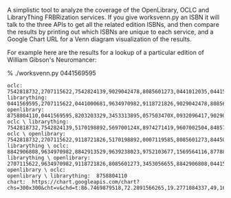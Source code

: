 A simplistic tool to analyze the coverage of the OpenLibrary, OCLC and
LibraryThing FRBRization services. If you give worksvenn.py an ISBN it will
talk to the three APIs to get all the related edition ISBNs, and then compare
the results by printing out which ISBNs are unique to each service, and a 
Google Chart URL for a Venn diagram visualization of the results.

For example here are the results for a lookup of a particular edition of 
William Gibson's Neuromancer:

% ./worksvenn.py 0441569595

    oclc: 7542818732,2707115622,7542824139,9029042478,8085601273,0441012035,0441569579,229000619X,3893111387,2744139157,9607002504,8071930482,9637632050,8585887907,8485752414,8758804110,8445076620,9118721826,8203203329,0441569587,8804516445,8422672596,8789586735,0932096417,3893111379,1570420599,8445072897,5792101205,9755760326,569700124X,9510172049,0441007465,0736638369,9510193062,8390021439,911300347X,8445075950,0002252325,0441569595,0441000681,5170198892,3807703098,0007119585,415010672X,807193318X,3453056655,8974271419,8842910686,9029050748,3898132595,3453313895,057503470X,1616577843,0307969940,8385784012,2277223255,0006480411,9029049367,0586066454,1570421560,8371500432,229030820X,8842907464,0441569560,9119027818,8445070843,8467426373,9612310203,8790136292,8982738851,3453403851,8445074059
    librarything: 0441569595,2707115622,0441000681,9634970982,9118721826,9029042478,8085601273,3453056655,0006480411,8842906808,0441569579,229000619X,415010672X,3893111387,0441012035,9639238023,3453074203,9510193062,9637632050,8585887907,8842910686,0441007465,3898132595,8203203329,1569564116,8371500432,3453313895,0736638369,057503470X,8789586735,0932096417,9752103677,8445075950,8778803438,2277223255,8576570491,8804516445,0613922514,0586066454,1570421560,3893111379,229030820X,807193318X,8071930482,8842913529,0441569560,9119027818,8445070843,0007119585,9510172049,2744139157,8324577750,8790136292,0307969940,0441569587,8842907464,1570420599,8445072897,8445074059,0002252325
    openlibrary: 8758804110,0441569595,8203203329,3453313895,057503470X,0932096417,9029042478,2277223255,0441000681,0006480411,0441012035,0586066454,0002252325,8445072897,0441007465,8790136292
    oclc \ librarything: 7542818732,7542824139,5170198892,569700124X,8974271419,9607002504,8485752414,9029050748,8758804110,8445076620,8422672596,9612310203,1616577843,8385784012,9029049367,3453403851,5792101205,3807703098,9755760326,8467426373,8982738851,8390021439,911300347X
    oclc \ openlibrary: 7542818732,2707115622,9118721826,5170198892,0007119585,8085601273,8445070843,3453056655,0441569579,229000619X,415010672X,3893111387,2744139157,8467426373,8974271419,9607002504,8071930482,9637632050,8585887907,8485752414,8371500432,9029050748,3898132595,8445076620,7542824139,0441569587,8982738851,8804516445,8422672596,8789586735,9612310203,1616577843,0307969940,8385784012,8842907464,9029049367,8842910686,1570421560,3893111379,229030820X,807193318X,911300347X,0441569560,5792101205,9119027818,3807703098,9755760326,569700124X,9510172049,8445074059,0736638369,9510193062,8390021439,1570420599,8445075950,3453403851
    librarything \ oclc:  8842906808,9634970982,8842913529,9639238023,9752103677,1569564116,8778803438,8576570491,8324577750,0613922514,3453074203
    librarything \ openlibrary:  2707115622,9634970982,9118721826,8085601273,3453056655,8842906808,0441569579,229000619X,415010672X,3893111387,2744139157,9639238023,9510193062,9637632050,807193318X,8585887907,8842910686,3898132595,8324577750,3893111379,8804516445,1570420599,8789586735,9752103677,8778803438,8576570491,0613922514,1570421560,8371500432,229030820X,3453074203,8071930482,8842913529,0441569560,9119027818,8445070843,0007119585,9510172049,1569564116,0736638369,0307969940,0441569587,8842907464,8445075950,8445074059
    openlibrary \ oclc:  
    openlibrary \ librarything:  8758804110
    chart:  https://chart.googleapis.com/chart?chs=300x300&cht=v&chd=t:86.7469879518,72.2891566265,19.2771084337,49,16,15,15&chco=77FF77,7777FF,FF7777&chdl=ThingISBN|xISBN|OpenLibrary


